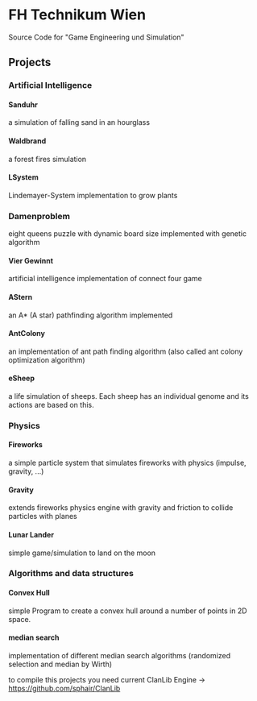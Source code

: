# FH Technikum Wien
Source Code for "Game Engineering und Simulation"

## Projects

### Artificial Intelligence

#### Sanduhr
a simulation of falling sand in an hourglass
#### Waldbrand
a forest fires simulation
#### LSystem
Lindemayer-System implementation to grow plants
### Damenproblem
eight queens puzzle with dynamic board size implemented with genetic algorithm
#### Vier Gewinnt
artificial intelligence implementation of connect four game
#### AStern
an A* (A star) pathfinding algorithm implemented
#### AntColony
an implementation of ant path finding algorithm (also called ant colony optimization algorithm)
#### eSheep
a life simulation of sheeps. Each sheep has an individual genome and its actions are based on this.

### Physics

#### Fireworks
a simple particle system that simulates fireworks with physics (impulse, gravity, ...)
#### Gravity
extends fireworks physics engine with gravity and friction to collide particles with planes
#### Lunar Lander
simple game/simulation to land on the moon


### Algorithms and data structures

#### Convex Hull
simple Program to create a convex hull around a number of points in 2D space.
#### median search
implementation of different median search algorithms (randomized selection and median by Wirth)


to compile this projects you need current ClanLib Engine -> https://github.com/sphair/ClanLib